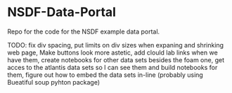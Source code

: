 # NSDF-Data-Portal
Repo for the code for the NSDF example data portal.

TODO:
fix div spacing, 
put limits on div sizes when expaning and shrinking web page,
Make buttons look more astetic, 
add clould lab links when we have them, 
create notebooks for other data sets besides the foam one, 
get acces to the atlantis data sets so I can see them and build notebooks for them, 
figure out how to embed the data sets in-line (probably using Bueatiful soup pyhton package)
